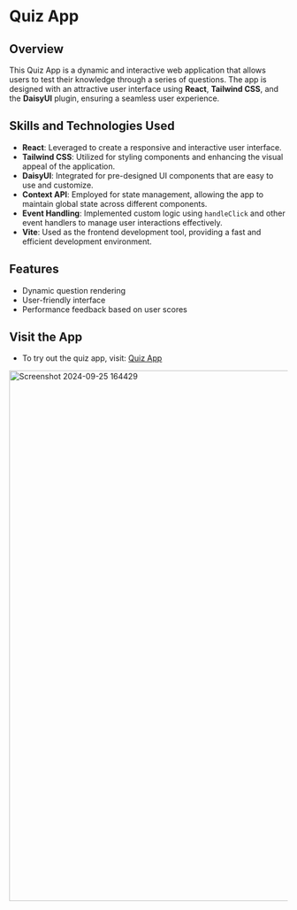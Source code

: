 # Quiz App

## Overview

This Quiz App is a dynamic and interactive web application that allows users to test their knowledge through a series of questions. The app is designed with an attractive user interface using **React**, **Tailwind CSS**, and the **DaisyUI** plugin, ensuring a seamless user experience.

## Skills and Technologies Used

- **React**: Leveraged to create a responsive and interactive user interface.
- **Tailwind CSS**: Utilized for styling components and enhancing the visual appeal of the application.
- **DaisyUI**: Integrated for pre-designed UI components that are easy to use and customize.
- **Context API**: Employed for state management, allowing the app to maintain global state across different components.
- **Event Handling**: Implemented custom logic using `handleClick` and other event handlers to manage user interactions effectively.
- **Vite**: Used as the frontend development tool, providing a fast and efficient development environment.

## Features

- Dynamic question rendering
- User-friendly interface
- Performance feedback based on user scores

## Visit the App
- To try out the quiz app, visit: [Quiz App](https://bilalben23.github.io/quizApp/)

<img width="960" alt="Screenshot 2024-09-25 164429" src="https://github.com/user-attachments/assets/71dc9e66-76a0-4b7a-87c6-acce1f584c66">

